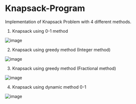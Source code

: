 # Knapsack-Program
Implementation of Knapsack Problem with 4 different methods.
1. Knapsack using 0-1 method

![image](https://user-images.githubusercontent.com/58242932/122675669-23f0a480-d1f8-11eb-8a77-427bc628edb8.png)

2. Knapsack using greedy method (Integer method)

![image](https://user-images.githubusercontent.com/58242932/122675692-3bc82880-d1f8-11eb-9c09-7a0e6411f0cf.png)

3. Knapsack using greedy method (Fractional method)

![image](https://user-images.githubusercontent.com/58242932/122675726-67e3a980-d1f8-11eb-8b69-cce21b339690.png)

4. Knapsack using dynamic method 0-1

![image](https://user-images.githubusercontent.com/58242932/122675759-8ba6ef80-d1f8-11eb-86af-9d9745f21192.png)
